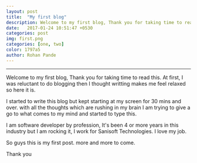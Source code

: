 ```yaml
---
layout: post
title:  "My first blog"
description: Welcome to my first blog, Thank you for taking time to read this. At first, I was reluctant to do blogging then I thought writting makes me feel relaxed so here it is.
date:   2017-01-24 10:51:47 +0530
categories: post
img: first.png
categories: [one, two]
color: 1797a5
author: Rohan Pande
---
```

<hr/>
Welcome to my first blog, Thank you for taking time to read this.
At first, I was reluctant to do blogging then I thought writting makes me feel relaxed so here it is.

I started to write this blog but kept starting at my screen for 30 mins and over. with all the thoughts which are rushing in my brain I am trying to give a go to what comes to my mind and started to type this.

I am software developer by profession, It's been 4 or more years in this industry but I am rocking it, I work for Sanisoft Technologies. I love my job.

So guys this is my first post. more and more to come.

Thank you
